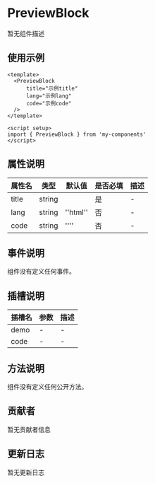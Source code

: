 # PreviewBlock

暂无组件描述

## 使用示例

```vue
<template>
  <PreviewBlock
      title="示例title"
      lang="示例lang"
      code="示例code"
  />
</template>

<script setup>
import { PreviewBlock } from 'my-components'
</script>
```

## 属性说明

| 属性名 | 类型 | 默认值 | 是否必填 | 描述 |
|--------|------|--------|----------|------|
| title | string |  | 是 | - |
| lang | string | ''html'' | 否 | - |
| code | string | '''' | 否 | - |

## 事件说明

组件没有定义任何事件。

## 插槽说明

| 插槽名 | 参数 | 描述 |
|--------|------|------|
| demo | - | - |
| code | - | - |

## 方法说明

组件没有定义任何公开方法。

## 贡献者

暂无贡献者信息

## 更新日志

暂无更新日志
